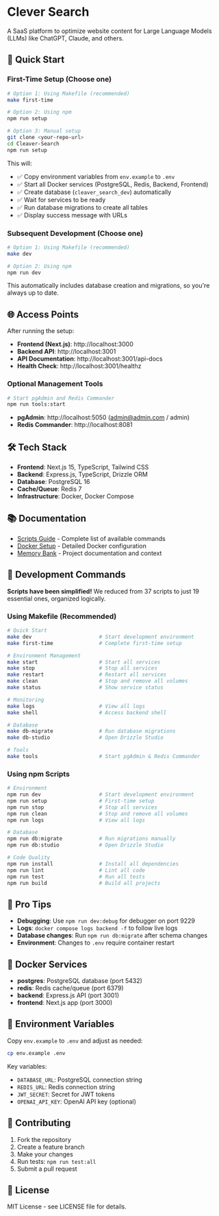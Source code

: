 # Clever Search

A SaaS platform to optimize website content for Large Language Models (LLMs) like ChatGPT, Claude, and others.

## 🚀 Quick Start

### First-Time Setup (Choose one)
```bash
# Option 1: Using Makefile (recommended)
make first-time

# Option 2: Using npm
npm run setup

# Option 3: Manual setup
git clone <your-repo-url>
cd Cleaver-Search
npm run setup
```

This will:
- ✅ Copy environment variables from `env.example` to `.env`
- ✅ Start all Docker services (PostgreSQL, Redis, Backend, Frontend)
- ✅ Create database (`cleaver_search_dev`) automatically
- ✅ Wait for services to be ready
- ✅ Run database migrations to create all tables
- ✅ Display success message with URLs

### Subsequent Development (Choose one)
```bash
# Option 1: Using Makefile (recommended)
make dev

# Option 2: Using npm
npm run dev
```

This automatically includes database creation and migrations, so you're always up to date.

## 🌐 Access Points

After running the setup:

- **Frontend (Next.js)**: http://localhost:3000
- **Backend API**: http://localhost:3001
- **API Documentation**: http://localhost:3001/api-docs
- **Health Check**: http://localhost:3001/healthz

### Optional Management Tools
```bash
# Start pgAdmin and Redis Commander
npm run tools:start
```

- **pgAdmin**: http://localhost:5050 (admin@admin.com / admin)
- **Redis Commander**: http://localhost:8081

## 🛠️ Tech Stack

- **Frontend**: Next.js 15, TypeScript, Tailwind CSS
- **Backend**: Express.js, TypeScript, Drizzle ORM
- **Database**: PostgreSQL 16
- **Cache/Queue**: Redis 7
- **Infrastructure**: Docker, Docker Compose

## 📚 Documentation

- [Scripts Guide](SCRIPTS_GUIDE.md) - Complete list of available commands
- [Docker Setup](DOCKER_README.md) - Detailed Docker configuration
- [Memory Bank](memory/) - Project documentation and context

## 🔧 Development Commands

**Scripts have been simplified!** We reduced from 37 scripts to just 19 essential ones, organized logically.

### Using Makefile (Recommended)
```bash
# Quick Start
make dev                      # Start development environment
make first-time               # Complete first-time setup

# Environment Management
make start                    # Start all services
make stop                     # Stop all services
make restart                  # Restart all services
make clean                    # Stop and remove all volumes
make status                   # Show service status

# Monitoring
make logs                     # View all logs
make shell                    # Access backend shell

# Database
make db-migrate               # Run database migrations
make db-studio                # Open Drizzle Studio

# Tools
make tools                    # Start pgAdmin & Redis Commander
```

### Using npm Scripts
```bash
# Environment
npm run dev                   # Start development environment
npm run setup                 # First-time setup
npm run stop                  # Stop all services
npm run clean                 # Stop and remove all volumes
npm run logs                  # View all logs

# Database
npm run db:migrate            # Run migrations manually
npm run db:studio             # Open Drizzle Studio

# Code Quality
npm run install               # Install all dependencies
npm run lint                  # Lint all code
npm run test                  # Run all tests
npm run build                 # Build all projects
```

## 🎯 Pro Tips

- **Debugging**: Use `npm run dev:debug` for debugger on port 9229
- **Logs**: `docker compose logs backend -f` to follow live logs
- **Database changes**: Run `npm run db:migrate` after schema changes
- **Environment**: Changes to `.env` require container restart

## 🐳 Docker Services

- **postgres**: PostgreSQL database (port 5432)
- **redis**: Redis cache/queue (port 6379)
- **backend**: Express.js API (port 3001)
- **frontend**: Next.js app (port 3000)

## 📝 Environment Variables

Copy `env.example` to `.env` and adjust as needed:

```bash
cp env.example .env
```

Key variables:
- `DATABASE_URL`: PostgreSQL connection string
- `REDIS_URL`: Redis connection string
- `JWT_SECRET`: Secret for JWT tokens
- `OPENAI_API_KEY`: OpenAI API key (optional)

## 🤝 Contributing

1. Fork the repository
2. Create a feature branch
3. Make your changes
4. Run tests: `npm run test:all`
5. Submit a pull request

## 📄 License

MIT License - see LICENSE file for details. 